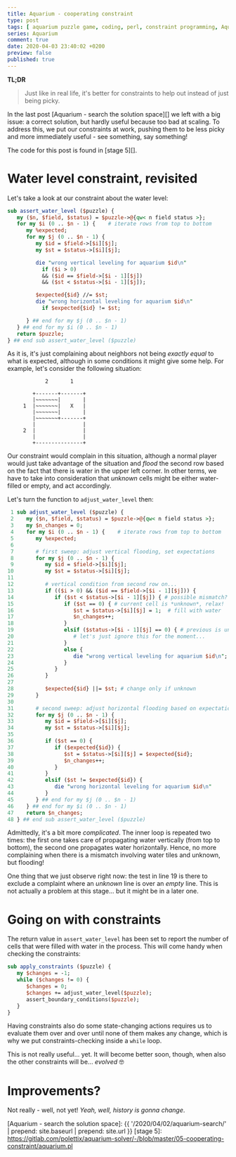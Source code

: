 ```yaml
---
title: Aquarium - cooperating constraint
type: post
tags: [ aquarium puzzle game, coding, perl, constraint programming, Aquarium ]
series: Aquarium
comment: true
date: 2020-04-03 23:40:02 +0200
preview: false
published: true
---
```


**TL;DR**

> Just like in real life, it's better for constraints to help out instead of
> just being picky.

In the last post [Aquarium - search the solution space][] we left with a
big issue: a correct solution, but hardly useful because too bad at scaling.
To address this, we put our constraints at work, pushing them to be less
picky and more immediately useful - see something, say something!

The code for this post is found in [stage 5][].

# Water level constraint, revisited

Let's take a  look at our constraint about the water level:

```perl
sub assert_water_level ($puzzle) {
   my ($n, $field, $status) = $puzzle->@{qw< n field status >};
   for my $i (0 .. $n - 1) {    # iterate rows from top to bottom
      my %expected;
      for my $j (0 .. $n - 1) {
         my $id = $field->[$i][$j];
         my $st = $status->[$i][$j];

         die "wrong vertical leveling for aquarium $id\n"
           if ($i > 0)
           && ($id == $field->[$i - 1][$j])
           && ($st < $status->[$i - 1][$j]);

         $expected{$id} //= $st;
         die "wrong horizontal leveling for aquarium $id\n"
           if $expected{$id} != $st;

      } ## end for my $j (0 .. $n - 1)
   } ## end for my $i (0 .. $n - 1)
   return $puzzle;
} ## end sub assert_water_level ($puzzle)
```

As it is, it's just complaining about neighbors not being *exactly equal* to
what is expected, although in some conditions it might give some help. For
example, let's consider the following situation:

```
            2       1   

        +-------+-------+
        |~~~~~~~|       |
     1  |~~~~~~~|   X   |
        |~~~~~~~|       |
        |~~~~~~~+-------+
        |               |
     2  |               |
        |               |
        +---------------+
```

Our constraint would complain in this situation, although a normal player
would just take advantage of the situation and *flood* the second row based
on the fact that there is water in the upper left corner. In other terms,
we have to take into consideration that *unknown* cells might be either
water-filled or empty, and act accordingly.

Let's turn the function to `adjust_water_level` then:

```perl
 1 sub adjust_water_level ($puzzle) {
 2    my ($n, $field, $status) = $puzzle->@{qw< n field status >};
 3    my $n_changes = 0;
 4    for my $i (0 .. $n - 1) {    # iterate rows from top to bottom
 5       my %expected;
 6 
 7       # first sweep: adjust vertical flooding, set expectations
 8       for my $j (0 .. $n - 1) {
 9          my $id = $field->[$i][$j];
10          my $st = $status->[$i][$j];
11 
12          # vertical condition from second row on...
13          if (($i > 0) && ($id == $field->[$i - 1][$j])) {
14             if ($st < $status->[$i - 1][$j]) { # possible mismatch?
15                if ($st == 0) { # current cell is *unknown*, relax!
16                   $st = $status->[$i][$j] = 1;  # fill with water
17                   $n_changes++;
18                }
19                elsif ($status->[$i - 1][$j] == 0) { # previous is unknown
20                   # let's just ignore this for the moment...
21                }
22                else {
23                   die "wrong vertical leveling for aquarium $id\n";
24                }
25             }
26          }
27 
28          $expected{$id} ||= $st; # change only if unknown
29       }
30    
31       # second sweep: adjust horizontal flooding based on expectations
32       for my $j (0 .. $n - 1) {
33          my $id = $field->[$i][$j];
34          my $st = $status->[$i][$j];
35 
36          if ($st == 0) {
37             if ($expected{$id}) {
38                $st = $status->[$i][$j] = $expected{$id};
39                $n_changes++;
40             }
41          }
42          elsif ($st != $expected{$id}) {
43             die "wrong horizontal leveling for aquarium $id\n"
44          }
45       } ## end for my $j (0 .. $n - 1)
46    } ## end for my $i (0 .. $n - 1)
47    return $n_changes;
48 } ## end sub assert_water_level ($puzzle)
```

Admittedly, it's a bit more *complicated*. The inner loop is repeated two
times: the first one takes care of propagating water vertically (from top to
bottom), the second one propagates water horizontally. Hence, no more
complaining when there is a mismatch involving water tiles and unknown, but
flooding!

One thing that we just observe right now: the test in line 19 is there to
exclude a complaint where an *unknown* line is over an *empty* line. This is
not actually a problem at this stage... but it might be in a later one.

# Going on with constraints

The return value in `assert_water_level` has been set to report the number
of cells that were filled with water in the process. This will come handy
when checking the constraints:

```perl
sub apply_constraints ($puzzle) {
   my $changes = -1;
   while ($changes != 0) {
      $changes = 0;
      $changes += adjust_water_level($puzzle);
      assert_boundary_conditions($puzzle);
   }
}
```

Having constraints also do some state-changing actions requires us to
evaluate them over and over until none of them makes any change, which is
why we put constraints-checking inside a `while` loop.

This is not really useful... yet. It will become better soon, though, when
also the other constraints will be... *evolved* 🤓

# Improvements?

Not really - well, not yet! *Yeah, well, history is gonna change*.


[Aquarium - search the solution space]: {{ '/2020/04/02/aquarium-search/' | prepend: site.baseurl | prepend: site.url }}
[stage 5]: https://gitlab.com/polettix/aquarium-solver/-/blob/master/05-cooperating-constraint/aquarium.pl
